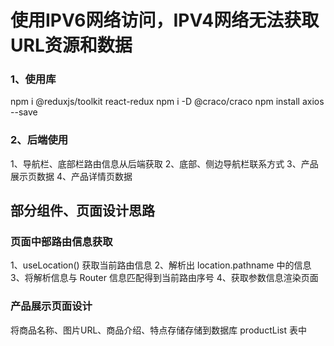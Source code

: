 # 使用IPV6网络访问，IPV4网络无法获取URL资源和数据

###  1、使用库
npm i @reduxjs/toolkit react-redux
npm i -D @craco/craco
npm install axios --save

### 2、后端使用
1、导航栏、底部栏路由信息从后端获取
2、底部、侧边导航栏联系方式
3、产品展示页数据
4、产品详情页数据


## 部分组件、页面设计思路

### 页面中部路由信息获取
1、useLocation() 获取当前路由信息
2、解析出 location.pathname 中的信息
3、将解析信息与 Router 信息匹配得到当前路由序号
4、获取参数信息渲染页面

### 产品展示页面设计
将商品名称、图片URL、商品介绍、特点存储存储到数据库 productList 表中